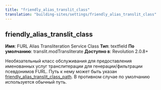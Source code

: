 ```yaml
---
title: "friendly_alias_translit_class"
translation: "building-sites/settings/friendly_alias_translit_class"
---
```


## friendly\_alias\_translit\_class

**Имя**: FURL Alias Transliteration Service Class
**Тип**: textfield
**По умолчанию**: translit.modTransliterate
**Доступно в**: Revolution 2.0.8+

Необязательный класс обслуживания для предоставления именованных услуг транслитерации для генерации/фильтрации псевдонимов FURL. Путь к нему может быть указан [friendly\_alias\_translit\_class\_path](building-sites/settings/friendly_alias_translit_class_path "friendly_alias_translit_class_path"). В противном случае по умолчанию используется обычный путь.
